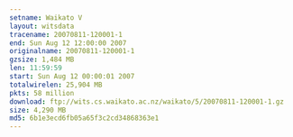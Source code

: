 ```yaml
---
setname: Waikato V
layout: witsdata
tracename: 20070811-120001-1
end: Sun Aug 12 12:00:00 2007
originalname: 20070811-120001-1
gzsize: 1,484 MB
len: 11:59:59
start: Sun Aug 12 00:00:01 2007
totalwirelen: 25,904 MB
pkts: 58 million
download: ftp://wits.cs.waikato.ac.nz/waikato/5/20070811-120001-1.gz
size: 4,290 MB
md5: 6b1e3ecd6fb05a65f3c2cd34868363e1
---
```

